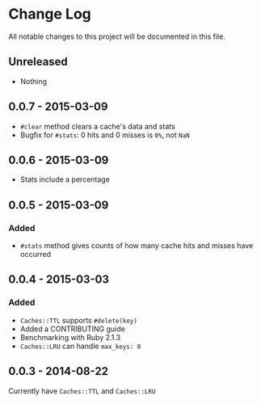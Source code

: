 # Change Log
All notable changes to this project will be documented in this file.

## Unreleased

- Nothing

## 0.0.7 - 2015-03-09

- `#clear` method clears a cache's data and stats
- Bugfix for `#stats`: 0 hits and 0 misses is `0%`, not `NaN`

## 0.0.6 - 2015-03-09

- Stats include a percentage

## 0.0.5 - 2015-03-09

### Added

- `#stats` method gives counts of how many cache hits and misses have occurred

## 0.0.4 - 2015-03-03

### Added

- `Caches::TTL` supports `#delete(key)`
- Added a CONTRIBUTING guide
- Benchmarking with Ruby 2.1.3
- `Caches::LRU` can handle `max_keys: 0`

## 0.0.3 - 2014-08-22

Currently have `Caches::TTL` and `Caches::LRU`
